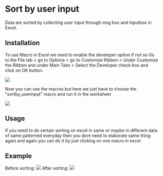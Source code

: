 

# Sort by user input

Data are sorted by collecting user input through msg box and inputbox in Excel.

## Installation

To use Macro in Excel we need to enable the developer option if not so 
Go to the File tab > go to Options > go to Customize Ribbon > Under Customize the Ribbon and under Main Tabs > 
Select the Developer check box and click on OK button.

![](https://user-images.githubusercontent.com/109038834/178222705-cbd4f792-58f7-483f-86a0-8bf327b2361a.jpg)

Now you can use the macros but here we just have to choose the "sortby_userinput" macro and run it in the worksheet

![](https://user-images.githubusercontent.com/109038834/178270185-eb2cb2be-6e15-42c2-b605-72ce7d38d9de.jpg)


## Usage

If you need to do certain sorting on excel in same or maybe in different data of same patterned everyday then you dont need to elaborate same thing again and again you can do it by just clicking on one macro in excel.

## Example
Before sorting:
![](https://user-images.githubusercontent.com/109038834/178272125-6e6a429d-738b-4ae3-b07c-791cff700bfd.jpg)
After sorting:
![](https://user-images.githubusercontent.com/109038834/178272201-c2d8d6e5-2e20-4686-8efe-481788cab6cf.jpg)